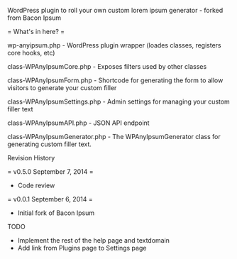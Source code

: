 WordPress plugin to roll your own custom lorem ipsum generator - forked from Bacon Ipsum

= What's in here? =

wp-anyipsum.php - WordPress plugin wrapper (loades classes, registers core hooks, etc)

class-WPAnyIpsumCore.php - Exposes filters used by other classes

class-WPAnyIpsumForm.php - Shortcode for generating the form to allow visitors to generate your custom filler

class-WPAnyIpsumSettings.php - Admin settings for managing your custom filler text

class-WPAnyIpsumAPI.php - JSON API endpoint

class-WPAnyIpsumGenerator.php - The WPAnyIpsumGenerator class for generating custom filler text.


Revision History

= v0.5.0 September 7, 2014 =
* Code review


= v0.0.1 September 6, 2014 =
* Initial fork of Bacon Ipsum



TODO

* Implement the rest of the help page and textdomain
* Add link from Plugins page to Settings page

